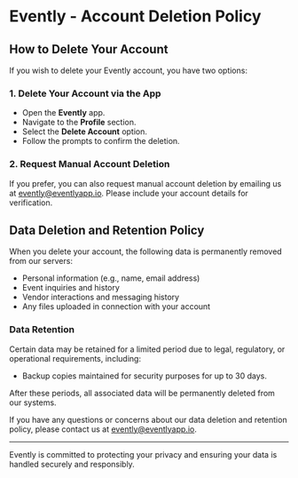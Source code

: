 # Evently - Account Deletion Policy

## How to Delete Your Account

If you wish to delete your Evently account, you have two options:

### 1. Delete Your Account via the App
- Open the **Evently** app.
- Navigate to the **Profile** section.
- Select the **Delete Account** option.
- Follow the prompts to confirm the deletion.

### 2. Request Manual Account Deletion
If you prefer, you can also request manual account deletion by emailing us at [evently@eventlyapp.io](mailto:evently@eventlyapp.io). Please include your account details for verification.

## Data Deletion and Retention Policy

When you delete your account, the following data is permanently removed from our servers:

- Personal information (e.g., name, email address)
- Event inquiries and history
- Vendor interactions and messaging history
- Any files uploaded in connection with your account

### Data Retention
Certain data may be retained for a limited period due to legal, regulatory, or operational requirements, including:

- Backup copies maintained for security purposes for up to 30 days.

After these periods, all associated data will be permanently deleted from our systems.

If you have any questions or concerns about our data deletion and retention policy, please contact us at [evently@eventlyapp.io](mailto:evently@eventlyapp.io).

---

Evently is committed to protecting your privacy and ensuring your data is handled securely and responsibly.
